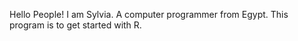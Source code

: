 Hello People!
I am Sylvia. A computer programmer from Egypt. This program is to get started with R.
